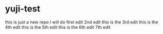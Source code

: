 # yuji-test
this is just a new repo
I will do first edit
2nd edit
this is the 3rd edit
this is the 4th edit
this is the 5th edit
this is the 6th edit
7th edit
